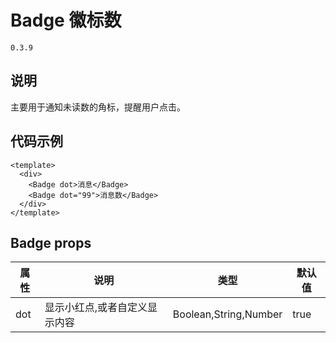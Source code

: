 # Badge 徽标数

`0.3.9`

## 说明

主要用于通知未读数的角标，提醒用户点击。

## 代码示例

<CodeRun auto editable>

```vue
<template>
  <div>
    <Badge dot>消息</Badge>
    <Badge dot="99">消息数</Badge>
  </div>
</template>
```

</CodeRun>

## Badge props

| 属性 | 说明                          | 类型                  | 默认值 |
| ---- | ----------------------------- | --------------------- | ------ |
| dot  | 显示小红点,或者自定义显示内容 | Boolean,String,Number | true   |
